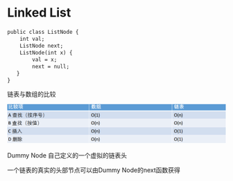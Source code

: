 # Linked List

```
public class ListNode {
    int val;
    ListNode next;
    ListNode(int x) {
        val = x;
        next = null;
   }
}
```



链表与数组的比较

![](../.gitbook/assets/image.png)

Dummy Node 自己定义的一个虚拟的链表头

一个链表的真实的头部节点可以由Dummy Node的next函数获得
